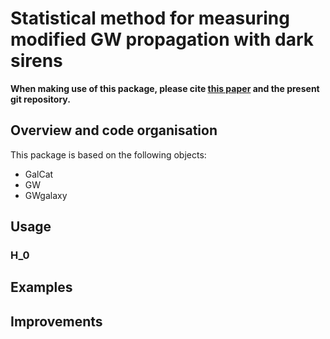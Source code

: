 # Statistical method for measuring modified GW propagation with dark sirens


**When making use of this package, please cite [this paper]() and the present git repository.**


## Overview and code organisation


This package is based on the following objects:

* GalCat
* GW
* GWgalaxy


## Usage

### H_0



## Examples


## Improvements

